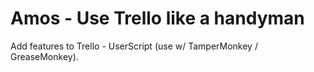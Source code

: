 Amos - Use Trello like a handyman
=================================

Add features to Trello - UserScript (use w/ TamperMonkey / GreaseMonkey).